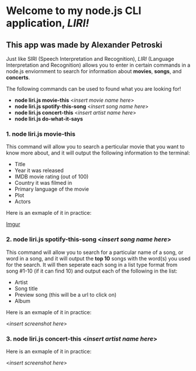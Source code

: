 # Welcome to my node.js CLI application, *LIRI!*

## This app was made by Alexander Petroski

Just like SIRI (Speech Interpretation and Recognition), *LIRI* (Language Interpretation and Recognition) allows you to enter in certain commands in a node.js enviornment to search for information about **movies**, **songs**, and **concerts**.

The following commands can be used to found what you are looking for!

* **node liri.js movie-this** <_insert movie name here_>
* **node liri.js spotify-this-song** <_insert song name here_>
* **node liri.js concert-this** <_insert artist name here_>
* **node liri.js do-what-it-says**
  
### 1. node liri.js movie-this 
This command will allow you to search a perticular movie that you want to know more about, and it will output the following information to the terminal:

* Title
* Year it was released
* IMDB movie rating (out of 100)
* Country it was filmed in
* Primary language of the movie
* Plot
* Actors

Here is an exmaple of it in practice:

[Imgur](http://i.imgur.com/jG0YYGG.png)

### 2. node liri.js spotify-this-song <_insert song name here_>

This command will allow you to search for a particular name of a song, or word in a song, and it will output the **top 10** songs with the word(s) you used for the search. It will then seperate each song in a list type format from song #1-10 (if it can find 10) and output each of the following in the list:

* Artist
* Song title
* Preview song (this will be a url to click on)
* Album

Here is an exmaple of it in practice:

<_insert screenshot here_>

### 3. node liri.js concert-this <_insert artist name here_>







Here is an exmaple of it in practice:

<_insert screenshot here_>
